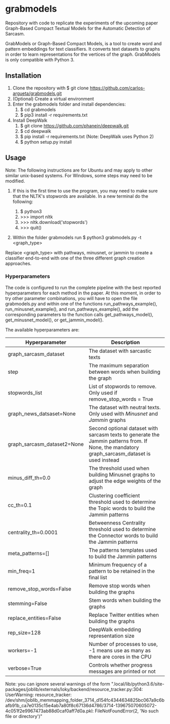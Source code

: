 # grabmodels
Repository with code to replicate the experiments of the upcoming paper Graph-Based Compact Textual Models for the Automatic Detection of Sarcasm.

GrabModels or Graph-Based Compact Models, is a tool to create word and pattern embeddings for text classifiers. It converts text datasets to graphs in order to learn representations for the vertices of the graph. GrabModels is only compatible with Python 3.

## Installation

1. Clone the repository with $ git clone https://github.com/carlos-argueta/grabmodels.git
1. (Optional) Create a virtual environment
1. Enter the grabmodels folder and install dependencies: 
      1. $ cd grabmodels
      1. $ pip3 install -r requirements.txt
1. Install DeepWalk
     1. $ git clone https://github.com/phanein/deepwalk.git
     1. $ cd deepwalk
     1. $ pip install -r requirements.txt (Note: DeepWalk uses Python 2)
     1. $ python setup.py install

## Usage

Note: The following instructions are for Ubuntu and may apply to other similar unix-based systems. For Windows, some steps may need to be modified.

1. If this is the first time to use the program, you may need to make sure that the NLTK's stopwords are available. In a new terminal do the following:
     1. $ python3
     1. &gt;&gt;&gt; import nltk
     1. &gt;&gt;&gt; nltk.download('stopwords')
     1. &gt;&gt;&gt; quit()
     

2. Within the folder grabmodels run $ python3 grabmodels.py -t <graph_type>


Replace <graph_type> with pathways, minusnet, or jammin to create a classifier end-to-end with one of the three different graph creation approaches.

### Hyperparameters

The code is configured to run the complete pipeline with the best reported hyperparameters for each method in the paper. At this moment, in order to try other parameter combinations, you will have to open the file grabmodels.py and within one of the functions run_pathways_example(), run_minusnet_example(), and run_pathways_example(), add the corresponding parameters to the function calls get_pathways_model(), get_minusnet_model(), or get_jammin_model().

The available hyperparameters are:

Hyperparameter | Description
------------ | -------------
graph_sarcasm_dataset | The dataset with sarcastic texts
step | The maximum separation between words when building the graph
stopwords_list | List of stopwords to remove. Only used if remove_stop_words = True
graph_news_datsaset=None | The dataset with neutral texts. Only used with *Minusnet* and *Jammin* graphs
graph_sarcasm_dataset2=None | Second optional dataset with sarcasm texts to generate the Jammin patterns from. If None, the mandatory graph_sarcasm_dataset is used instead
minus_diff_th=0.0 | The threshold used when building Minusnet graphs to adjust the edge weights of the graph
cc_th=0.1 | Clustering coefficient threshold used to determine the Topic words to build the Jammin patterns
centrality_th=0.0001 | Betweenness Centrality threshold used to determine the Connector words to build the Jammin patterns
meta_patterns=[] | The patterns templates used to build the Jammin patterns
min_freq=1 | Minimum frequency of a pattern to be retained in the final list
remove_stop_words=False | Remove stop words when building the graphs
stemming=False | Stem words when building the graphs
replace_entities=False | Replace Twitter entities when building the graphs
rep_size=128 | DeepWalk embedding representation size 
workers=-1 | Number of processes to use, -1 means use as many as there are cores in the CPU
verbose=True | Controls whether progress messages are printed or not




Note: you can ignore several warnings of the form ".local/lib/python3.6/site-packages/joblib/externals/loky/backend/resource_tracker.py:304: UserWarning: resource_tracker: /dev/shm/joblib_memmapping_folder_3714_d154fc4344634825bc067a9c6bafb91b_ca7e0135c15e4ab7a80f8c67136d4786/3714-139675070605072-4c051f2e9967473ab88d0caf0aff7d0a.pkl: FileNotFoundError(2, 'No such file or directory')" 
